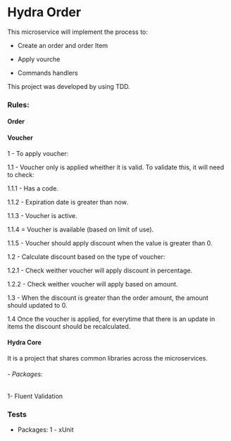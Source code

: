 # Hydra Order
This microservice will implement the process to:
- Create an order and order Item
 
- Apply vourche

- Commands handlers

This project was developed by using TDD.


### Rules:

#### Order


#### Voucher
1 - To apply voucher:

1.1 - Voucher only is applied wheither it is valid. To validate this, it will need to check:

1.1.1 - Has a code.

1.1.2 - Expiration date is greater than now.

1.1.3 - Voucher is active.

1.1.4 = Voucher is available (based on limit of use).

1.1.5 - Voucher should apply discount when the value is greater than 0.

1.2 - Calculate discount based on the type of voucher:

1.2.1 - Check weither voucher will apply discount in percentage.

1.2.2 - Check weither voucher will apply based on amount.

1.3 - When the discount is greater than the order amount, the amount should updated to 0.

1.4 Once the voucher is applied, for everytime that there is an update in items the discount should be recalculated.

#### Hydra Core
It is a project that shares common libraries across the microservices.
###### - Packages:
1- Fluent Validation

### Tests
- Packages:
1 - xUnit


